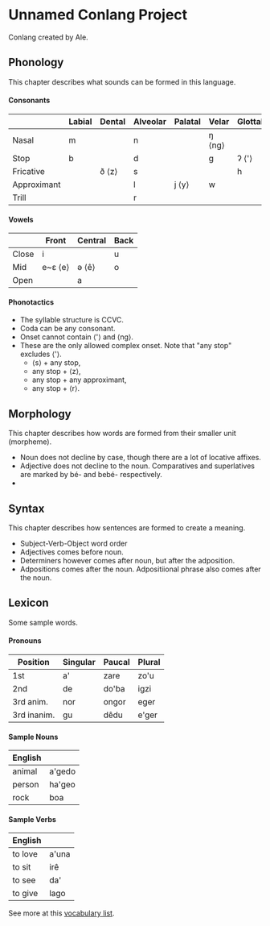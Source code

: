 # Unnamed Conlang Project
Conlang created by Ale.

## Phonology
This chapter describes what sounds can be formed in this language.

#### Consonants

|             | Labial | Dental | Alveolar | Palatal | Velar  | Glottal |
|-------------|--------|--------|----------|---------|--------|---------|
| Nasal       | m      |        | n        |         | ŋ ⟨ng⟩ |         |
| Stop        | b      |        | d        |         | g      | ʔ ⟨'⟩   |
| Fricative   |        | ð ⟨z⟩  | s        |         |        | h       |
| Approximant |        |        | l        | j ⟨y⟩   | w      |         |
| Trill       |        |        | r        |         |        |         |

#### Vowels

|       | Front   | Central | Back |
|-------|---------|---------|------|
| Close | i       |         | u    |
| Mid   | e~ɛ ⟨e⟩ | ə ⟨ê⟩   | o    |
| Open  |         | a       |      |

#### Phonotactics
- The syllable structure is CCVC.
- Coda can be any consonant.
- Onset cannot contain ⟨'⟩ and ⟨ng⟩.
- These are the only allowed complex onset. Note that "any stop" excludes ⟨'⟩.
    - ⟨s⟩ + any stop,
    - any stop + ⟨z⟩,
    - any stop + any approximant,
    - any stop + ⟨r⟩.

## Morphology

This chapter describes how words are formed from their smaller unit (morpheme).
- Noun does not decline by case, though there are a lot of locative affixes.
- Adjective does not decline to the noun. Comparatives and superlatives are marked by bé- and bebé- respectively.
-

## Syntax

This chapter describes how sentences are formed to create a meaning.

- Subject-Verb-Object word order
- Adjectives comes before noun.
- Determiners however comes after noun, but after the adposition.
- Adpositions comes after the noun. Adpositiional phrase also comes after the noun.

## Lexicon
Some sample words.

#### Pronouns
| Position    | Singular | Paucal | Plural |
|-------------|----------|--------|--------|
| 1st         | a'       | zare   | zo'u   |
| 2nd         | de       | do'ba  | igzi   |
| 3rd anim.   | nor      | ongor  | eger   |
| 3rd inanim. | gu       | dêdu   | e'ger  |


#### Sample Nouns
| English |        |
|---------|--------|
| animal  | a'gedo |
| person  | ha'geo |
| rock    | boa    |

#### Sample Verbs
| English |       |
|---------|-------|
| to love | a'una |
| to sit  | irê   |
| to see  | da'   |
| to give | lago  |

See more at this [vocabulary list](vocabulary.md).